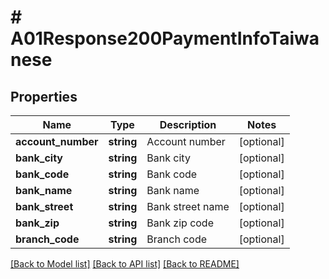 # # A01Response200PaymentInfoTaiwanese

## Properties

Name | Type | Description | Notes
------------ | ------------- | ------------- | -------------
**account_number** | **string** | Account number | [optional]
**bank_city** | **string** | Bank city | [optional]
**bank_code** | **string** | Bank code | [optional]
**bank_name** | **string** | Bank name | [optional]
**bank_street** | **string** | Bank street name | [optional]
**bank_zip** | **string** | Bank zip code | [optional]
**branch_code** | **string** | Branch code | [optional]

[[Back to Model list]](../../README.md#models) [[Back to API list]](../../README.md#endpoints) [[Back to README]](../../README.md)
